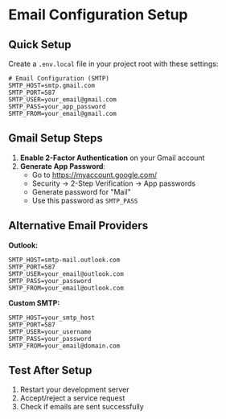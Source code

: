 # Email Configuration Setup

## Quick Setup

Create a `.env.local` file in your project root with these settings:

```env
# Email Configuration (SMTP)
SMTP_HOST=smtp.gmail.com
SMTP_PORT=587
SMTP_USER=your_email@gmail.com
SMTP_PASS=your_app_password
SMTP_FROM=your_email@gmail.com
```

## Gmail Setup Steps

1. **Enable 2-Factor Authentication** on your Gmail account
2. **Generate App Password**:
   - Go to https://myaccount.google.com/
   - Security → 2-Step Verification → App passwords
   - Generate password for "Mail"
   - Use this password as `SMTP_PASS`

## Alternative Email Providers

**Outlook:**
```env
SMTP_HOST=smtp-mail.outlook.com
SMTP_PORT=587
SMTP_USER=your_email@outlook.com
SMTP_PASS=your_password
SMTP_FROM=your_email@outlook.com
```

**Custom SMTP:**
```env
SMTP_HOST=your_smtp_host
SMTP_PORT=587
SMTP_USER=your_username
SMTP_PASS=your_password
SMTP_FROM=your_email@domain.com
```

## Test After Setup

1. Restart your development server
2. Accept/reject a service request
3. Check if emails are sent successfully









